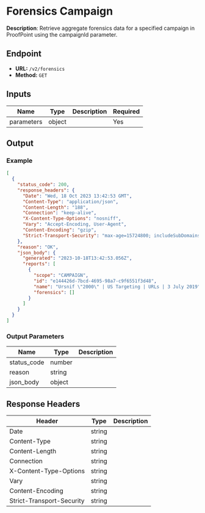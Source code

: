 # Forensics Campaign

**Description**: Retrieve aggregate forensics data for a specified campaign in ProofPoint using the campaignId parameter.

## Endpoint

- **URL:** `/v2/forensics`
- **Method:** `GET`
## Inputs

| Name | Type | Description | Required |
|------|------|-------------|----------|
| parameters | object |  | Yes |
## Output

### Example

```json
[
  {
    "status_code": 200,
    "response_headers": {
      "Date": "Wed, 18 Oct 2023 13:42:53 GMT",
      "Content-Type": "application/json",
      "Content-Length": "188",
      "Connection": "keep-alive",
      "X-Content-Type-Options": "nosniff",
      "Vary": "Accept-Encoding, User-Agent",
      "Content-Encoding": "gzip",
      "Strict-Transport-Security": "max-age=15724800; includeSubDomains"
    },
    "reason": "OK",
    "json_body": {
      "generated": "2023-10-18T13:42:53.056Z",
      "reports": [
        {
          "scope": "CAMPAIGN",
          "id": "e144426d-7bcd-4695-98a7-c9f6551f3d48",
          "name": "Ursnif \"2000\" | US Targeting | URLs | 3 July 2019",
          "forensics": []
        }
      ]
    }
  }
]
```
### Output Parameters

| Name | Type | Description |
|------|------|-------------|
| status_code | number |  |
| reason | string |  |
| json_body | object |  |
## Response Headers

| Header | Type | Description |
|--------|------|-------------|
| Date | string |  |
| Content-Type | string |  |
| Content-Length | string |  |
| Connection | string |  |
| X-Content-Type-Options | string |  |
| Vary | string |  |
| Content-Encoding | string |  |
| Strict-Transport-Security | string |  |